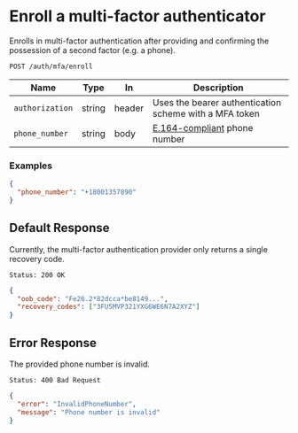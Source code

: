 # Enroll a multi-factor authenticator

Enrolls in multi-factor authentication after providing and confirming the possession
of a second factor (e.g. a phone).

```http request
POST /auth/mfa/enroll
```

| Name            | Type   | In     | Description                                                                    |
| --------------- | ------ | ------ | ------------------------------------------------------------------------------ |
| `authorization` | string | header | Uses the bearer authentication scheme with a MFA token                         |
| `phone_number`  | string | body   | [E.164-compliant](https://www.twilio.com/docs/glossary/what-e164) phone number |

### Examples

```json
{
  "phone_number": "+18001357890"
}
```

## Default Response

Currently, the multi-factor authentication provider only returns a single recovery code.

```http request
Status: 200 OK
```

```json
{
  "oob_code": "Fe26.2*82dcca*be8149...",
  "recovery_codes": ["3FU5MVP321YXG6WE6N7A2XYZ"]
}
```

## Error Response

The provided phone number is invalid.

```http request
Status: 400 Bad Request
```

```json
{
  "error": "InvalidPhoneNumber",
  "message": "Phone number is invalid"
}
```
